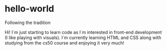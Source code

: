 # hello-world
Following the tradition

Hi!
I´m just starting to learn code as I´m interested in front-end development (I like playing with visuals). I´m currently learning HTML and CSS along with studying from the cs50 course and enjoying it very much!
